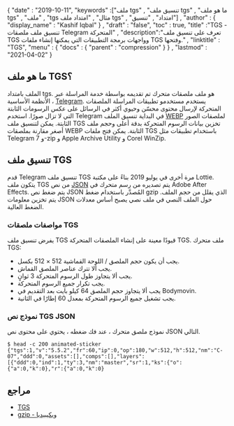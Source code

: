 {
  "date" : "2019-10-11",
  "keywords" :["ملف tgs" , "تنسيق ملف tgs" , "ما هو ملف tgs" , "ملف" , "tgs مثال" , "امتداد ملف tgs" , "امتداد" , "تنسيق"] ,
  "author" : {
    "display_name" : "Kashif Iqbal"
} ,
  "draft" : "false",
  "toc" : true,
  "title" :"TGS - تنسيق ملف ملصقات Telegram المتحركة" ,
  "description":"تعرف على تنسيق ملف TGS وواجهات برمجة التطبيقات التي يمكنها إنشاء ملفات TGS وفتحها." ,
  "linktitle" : "TGS",
  "menu" : {
    "docs" : {
      "parent" : "compression"
}
} ,
  "lastmod" : "2021-04-02"
}

## ما هو ملف TGS؟

الملف بامتداد tgs. هو ملف ملصقات متحرك تم تقديمه بواسطة خدمة المراسلة عبر الأنظمة الأساسية ، [Telegram](https://core.telegram.org/stickers#animated-stickers). يستخدم مستخدمو تطبيقات المراسلة الملصقات المتحركة لإرسال محتوى محسّن وحيوي أكثر في الرسائل على عكس الرسومات الثابتة التي لا تزال صورًا. استخدم Telegram في البداية تنسيق الملف [WEBP](/ar/image/webp/) لملصقات الصور الثابتة. يمكن لتنسيق ملف TGS تخزين بيانات الرسوم المتحركة بدقة أعلى وحجم ملف أصغر مقارنة بملصقات WEBP الثابتة. يمكن فتح ملفات TGS باستخدام تطبيقات مثل Telegram و 7-zip و Apple Archive Utility و Corel WinZip.

## تنسيق ملف TGS

قدم Telegram تنسيق ملف TGS مرة أخرى في يوليو 2019 بناءً على مكتبة Lottie. يتكون ملف TGS من نص [JSON](/ar/web/json/) يتم تصديره من رسم متحرك في Adobe After Effects. يتم ضغط نص JSON المُصدَّر باستخدام ضغط gzip الذي يقلل من حجم الملف. يتم تخزين معلومات JSON حول الملف النصي في ملف نصي يصبح أساس معدلات الضغط العالية.

### مواصفات ملصقات TGS

يفرض تنسيق ملف TGS قيودًا معينة على إنشاء الملصقات المتحركة TGS. ملف متحرك TGS:

* يجب أن يكون حجم الملصق / اللوحة القماشية 512 × 512 بكسل.
* يجب ألا تترك عناصر الملصق القماش.
* يجب ألا يتجاوز طول الرسوم المتحركة 3 ثوانٍ.
* يجب تكرار جميع الرسوم المتحركة.
* يجب ألا يتجاوز حجم الملصق 64 كيلو بايت بعد التقديم في Bodymovin.
* يجب تشغيل جميع الرسوم المتحركة بمعدل 60 إطارًا في الثانية.

### نموذج نص TGS JSON

نموذج ملصق متحرك ، عند فك ضغطه ، يحتوي على محتوى نص JSON التالي.
```
$ head -c 200 animated-sticker
{"tgs":1,"v":"5.5.2","fr":60,"ip":0,"op":180,"w":512,"h":512,"nm":"C-07","ddd":0,"assets":[],"comps":[],"layers":[{"ddd":0,"ind":1,"ty":3,"nm":"master","sr":1,"ks":{"o":{"a":0,"k":0},"r":{"a":0,"k":0}
```
## مراجع ##

* [TGS](https://core.telegram.org/stickers#animated-stickers)
* [gzip - ويكيبيديا](https://en.wikipedia.org/wiki/Gzip)

